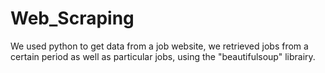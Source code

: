 # Web_Scraping
 We used python to get data from a job website, we retrieved jobs from a certain period as well as particular jobs, using the 
 "beautifulsoup" librairy.
